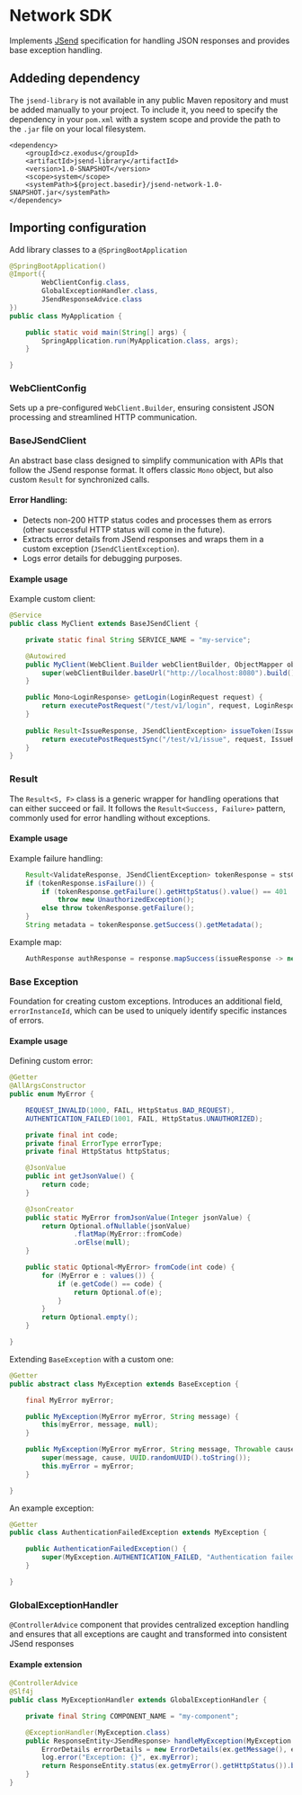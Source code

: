 # Network SDK

Implements [JSend](https://github.com/omniti-labs/jsend) specification for handling JSON responses and provides base
exception handling.

## Addeding dependency

The `jsend-library` is not available in any public Maven repository and must be added manually to your project. To
include it, you need to specify the dependency in your `pom.xml` with a system scope and provide the path to the `.jar`
file on your local filesystem.

```
<dependency>
    <groupId>cz.exodus</groupId>
    <artifactId>jsend-library</artifactId>
    <version>1.0-SNAPSHOT</version>
    <scope>system</scope>
    <systemPath>${project.basedir}/jsend-network-1.0-SNAPSHOT.jar</systemPath>
</dependency>
```

## Importing configuration

Add library classes to a `@SpringBootApplication`

```java
@SpringBootApplication()
@Import({
		WebClientConfig.class,
		GlobalExceptionHandler.class,
		JSendResponseAdvice.class
})
public class MyApplication {

	public static void main(String[] args) {
		SpringApplication.run(MyApplication.class, args);
	}

}

```

### WebClientConfig

Sets up a pre-configured `WebClient.Builder`, ensuring consistent JSON processing and streamlined HTTP communication.

### BaseJSendClient

An abstract base class designed to simplify communication with APIs that follow the JSend response format. It offers
classic `Mono` object, but also custom `Result` for synchronized calls.

#### Error Handling:

- Detects non-200 HTTP status codes and processes them as errors (other successful HTTP status will come in the future).
- Extracts error details from JSend responses and wraps them in a custom exception (`JSendClientException`).
- Logs error details for debugging purposes.

#### Example usage

Example custom client:

```java
@Service
public class MyClient extends BaseJSendClient {

    private static final String SERVICE_NAME = "my-service";

    @Autowired
    public MyClient(WebClient.Builder webClientBuilder, ObjectMapper objectMapper) {
        super(webClientBuilder.baseUrl("http://localhost:8080").build(), SERVICE_NAME, objectMapper);
    }

    public Mono<LoginResponse> getLogin(LoginRequest request) {
        return executePostRequest("/test/v1/login", request, LoginResponse.class);
    }
    
    public Result<IssueResponse, JSendClientException> issueToken(IssueRequest request) {
        return executePostRequestSync("/test/v1/issue", request, IssueResponse.class);
    }
}

```

### Result

The `Result<S, F>` class is a generic wrapper for handling operations that can either succeed or fail. It follows the
`Result<Success, Failure>` pattern, commonly used for error handling without exceptions.

#### Example usage

Example failure handling:

```java
    Result<ValidateResponse, JSendClientException> tokenResponse = stsClient.validateToken(token);
    if (tokenResponse.isFailure()) {
        if (tokenResponse.getFailure().getHttpStatus().value() == 401 || tokenResponse.getFailure().getHttpStatus().value() == 403)
            throw new UnauthorizedException();
        else throw tokenResponse.getFailure();
    }
    String metadata = tokenResponse.getSuccess().getMetadata();
```

Example map:

```java
    AuthResponse authResponse = response.mapSuccess(issueResponse -> new AuthResponse(issueResponse.getToken(), issueResponse.getType(), issueResponse.getExpiresIn())).getSuccess();
```

### Base Exception

Foundation for creating custom exceptions. Introduces an additional field, `errorInstanceId`, which can be used to
uniquely identify specific instances of errors.

#### Example usage

Defining custom error:

```java
@Getter
@AllArgsConstructor
public enum MyError {

    REQUEST_INVALID(1000, FAIL, HttpStatus.BAD_REQUEST),
    AUTHENTICATION_FAILED(1001, FAIL, HttpStatus.UNAUTHORIZED);

    private final int code;
    private final ErrorType errorType;
    private final HttpStatus httpStatus;

    @JsonValue
    public int getJsonValue() {
        return code;
    }

    @JsonCreator
    public static MyError fromJsonValue(Integer jsonValue) {
        return Optional.ofNullable(jsonValue)
                .flatMap(MyError::fromCode)
                .orElse(null);
    }

    public static Optional<MyError> fromCode(int code) {
        for (MyError e : values()) {
            if (e.getCode() == code) {
                return Optional.of(e);
            }
        }
        return Optional.empty();
    }

}


```

Extending `BaseException` with a custom one:

```java
@Getter
public abstract class MyException extends BaseException {

    final MyError myError;

    public MyException(MyError myError, String message) {
        this(myError, message, null);
    }

    public MyException(MyError myError, String message, Throwable cause) {
        super(message, cause, UUID.randomUUID().toString());
        this.myError = myError;
    }

}
```

An example exception:

```java
@Getter
public class AuthenticationFailedException extends MyException {

    public AuthenticationFailedException() {
        super(MyException.AUTHENTICATION_FAILED, "Authentication failed");
    }

}

```

### GlobalExceptionHandler

`@ControllerAdvice` component that provides centralized exception handling and ensures that all exceptions are caught
and transformed into consistent JSend responses

#### Example extension

```java
@ControllerAdvice
@Slf4j
public class MyExceptionHandler extends GlobalExceptionHandler {

    private final String COMPONENT_NAME = "my-component";

    @ExceptionHandler(MyException.class)
    public ResponseEntity<JSendResponse> handleMyException(MyException ex) {
        ErrorDetails errorDetails = new ErrorDetails(ex.getMessage(), ex.getmyError().getCode(), ex.errorInstanceId(), COMPONENT_NAME);
        log.error("Exception: {}", ex.myError);
        return ResponseEntity.status(ex.getmyError().getHttpStatus()).body(new JSendResponse(ex.getmyError().getErrorType().getJsendStatus(), errorDetails));
    }
}

```
